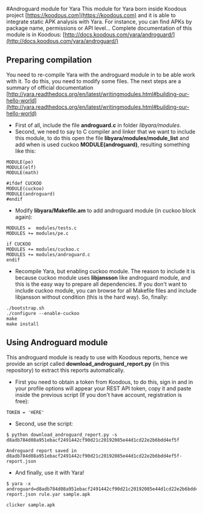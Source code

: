 #Androguard module for Yara
This module for Yara born inside Koodous project [https://koodous.com](https://koodous.com) and it is able to integrate static APK analysis with Yara. For instance, you can find APKs by package name, permissions or API level... Complete documentation of this module is in Koodous: [http://docs.koodous.com/yara/androguard/](http://docs.koodous.com/yara/androguard/)

## Preparing compilation
You need to re-compile Yara with the androguard module in to be able work with it. To do this, you need to modify some files. The next steps are a summary of official documentation [http://yara.readthedocs.org/en/latest/writingmodules.html#building-our-hello-world](http://yara.readthedocs.org/en/latest/writingmodules.html#building-our-hello-world)

- First of all, include the file **androguard.c** in folder *libyara/modules*.
- Second, we need to say to C compiler and linker that we want to include this module, to do this open the file **libyara/modules/module_list** and add when is used cuckoo **MODULE(androguard)**, resulting something like this:
```
MODULE(pe)
MODULE(elf)
MODULE(math)

#ifdef CUCKOO
MODULE(cuckoo)
MODULE(androguard)
#endif
```

- Modify **libyara/Makefile.am** to add androguard module (in cuckoo block again):
```
MODULES =  modules/tests.c
MODULES += modules/pe.c

if CUCKOO
MODULES += modules/cuckoo.c
MODULES += modules/androguard.c
endif
```

- Recompile Yara, but enabling cuckoo module. The reason to include it is because cuckoo module uses **libjansson** like androguard module, and this is the easy way to prepare all dependencies. If you don't want to include cuckoo module, you can browse for all Makefile files and include libjansson without condition (this is the hard way). So, finally:
```
./bootstrap.sh
./configure --enable-cuckoo
make
make install
```

## Using Androguard module
This androguard module is ready to use with Koodous reports, hence we provide an script called **download_androguard_report.py** (in this repository) to extract this reports automatically.

- First you need to obtain a token from Koodous, to do this, sign in and in your profile options will appear your REST API token, copy it and paste inside the previous script (If you don't have account, registration is free):
```
TOKEN = 'HERE'
```
- Second, use the script:
```Shell
$ python download_androguard_report.py -s d8adb784d08a951ebacf2491442cf90d21c20192085e44d1cd22e2b6bdd4ef5f

Androguard report saved in d8adb784d08a951ebacf2491442cf90d21c20192085e44d1cd22e2b6bdd4ef5f-report.json
```
- And finally, use it with Yara!
```Shell
$ yara -x androguard=d8adb784d08a951ebacf2491442cf90d21c20192085e44d1cd22e2b6bdd4ef5f-report.json rule.yar sample.apk

clicker sample.apk
```